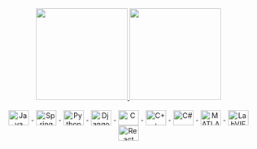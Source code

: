 <div align="center">
  <a href="https://github.com/willbueno">
  <img height="180em" src="https://github-readme-stats.vercel.app/api?username=willbueno&show_icons=true&theme=algolia&include_all_commits=true&count_private=true"/>
  <img height="180em" src="https://github-readme-stats.vercel.app/api/top-langs/?username=willbueno&layout=compact&langs_count=7&theme=algolia"/>
</div>
<div style="display: inline_block" align="center">
  <br>
  <img align="center" alt="Java" height="30" width="40" hspace=5px src="https://cdn.jsdelivr.net/gh/devicons/devicon/icons/java/java-original.svg">
  <img align="center" alt="Spring" height="30" width="40" hspace=5px src="https://cdn.jsdelivr.net/gh/devicons/devicon/icons/spring/spring-original.svg">
  <img align="center" alt="Python" height="30" width="40" hspace=5px src="https://cdn.jsdelivr.net/gh/devicons/devicon/icons/python/python-original.svg">
  <img align="center" alt="Django" height="30" width="40" hspace=5px src="https://cdn.jsdelivr.net/gh/devicons/devicon/icons/django/django-original.svg">
  <img align="center" alt="C" height="30" width="40" hspace=5px src="https://cdn.jsdelivr.net/gh/devicons/devicon/icons/c/c-original.svg">
  <img align="center" alt="C++" height="30" width="40" hspace=5px src="https://cdn.jsdelivr.net/gh/devicons/devicon/icons/cplusplus/cplusplus-original.svg">
  <img align="center" alt="C#" height="30" width="40" hspace=5px src="https://cdn.jsdelivr.net/gh/devicons/devicon/icons/csharp/csharp-original.svg">
  <img align="center" alt="MATLAB" height="30" width="40" hspace=5px src="https://cdn.jsdelivr.net/gh/devicons/devicon/icons/matlab/matlab-original.svg">
  <img align="center" alt="LabVIEW" height="30" width="40" hspace=5px src="https://cdn.jsdelivr.net/gh/devicons/devicon/icons/labview/labview-original.svg">
  <img align="center" alt="React" height="30" width="40" hspace=5px src="https://cdn.jsdelivr.net/gh/devicons/devicon/icons/react/react-original.svg">
</div>
